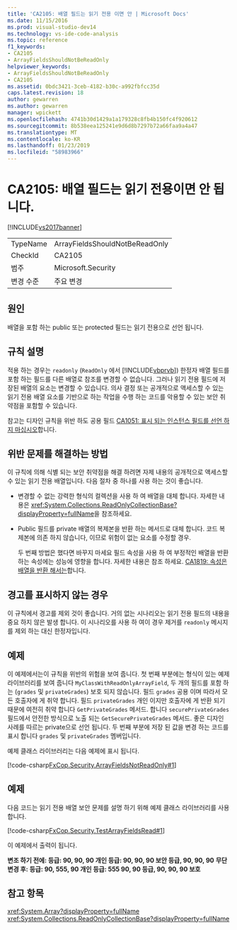 ```yaml
---
title: 'CA2105: 배열 필드는 읽기 전용 이면 안 | Microsoft Docs'
ms.date: 11/15/2016
ms.prod: visual-studio-dev14
ms.technology: vs-ide-code-analysis
ms.topic: reference
f1_keywords:
- CA2105
- ArrayFieldsShouldNotBeReadOnly
helpviewer_keywords:
- ArrayFieldsShouldNotBeReadOnly
- CA2105
ms.assetid: 0bdc3421-3ceb-4182-b30c-a992fbfcc35d
caps.latest.revision: 18
author: gewarren
ms.author: gewarren
manager: wpickett
ms.openlocfilehash: 4741b30d1429a1a179328c8fb4b150fc4f920612
ms.sourcegitcommit: 8b538eea125241e9d6d8b7297b72a66faa9a4a47
ms.translationtype: MT
ms.contentlocale: ko-KR
ms.lasthandoff: 01/23/2019
ms.locfileid: "58983966"
---
```

# <a name="ca2105-array-fields-should-not-be-read-only"></a>CA2105: 배열 필드는 읽기 전용이면 안 됩니다.
[!INCLUDE[vs2017banner](../includes/vs2017banner.md)]

|||
|-|-|
|TypeName|ArrayFieldsShouldNotBeReadOnly|
|CheckId|CA2105|
|범주|Microsoft.Security|
|변경 수준|주요 변경|

## <a name="cause"></a>원인
 배열을 포함 하는 public 또는 protected 필드는 읽기 전용으로 선언 됩니다.

## <a name="rule-description"></a>규칙 설명
 적용 하는 경우는 `readonly` (`ReadOnly` 에서 [!INCLUDE[vbprvb](../includes/vbprvb-md.md)]) 한정자 배열 필드를 포함 하는 필드를 다른 배열로 참조를 변경할 수 없습니다. 그러나 읽기 전용 필드에 저장된 배열의 요소는 변경할 수 있습니다. 의사 결정 또는 공개적으로 액세스할 수 있는 읽기 전용 배열 요소를 기반으로 하는 작업을 수행 하는 코드를 악용할 수 있는 보안 취약점을 포함할 수 있습니다.

 참고는 디자인 규칙을 위반 하도 공용 필드 [CA1051: 표시 되는 인스턴스 필드를 선언 하지 마십시오](../code-quality/ca1051-do-not-declare-visible-instance-fields.md)합니다.

## <a name="how-to-fix-violations"></a>위반 문제를 해결하는 방법
 이 규칙에 의해 식별 되는 보안 취약점을 해결 하려면 자제 내용의 공개적으로 액세스할 수 있는 읽기 전용 배열입니다. 다음 절차 중 하나를 사용 하는 것이 좋습니다.

- 변경할 수 없는 강력한 형식의 컬렉션을 사용 하 여 배열을 대체 합니다. 자세한 내용은 <xref:System.Collections.ReadOnlyCollectionBase?displayProperty=fullName>을 참조하세요.

- Public 필드를 private 배열의 복제본을 반환 하는 메서드로 대체 합니다. 코드 복제본에 의존 하지 않습니다, 이므로 위험이 없는 요소를 수정할 경우.

  두 번째 방법은 했다면 바꾸지 마세요 필드 속성을 사용 하 여 부정적인 배열을 반환 하는 속성에는 성능에 영향을 합니다. 자세한 내용은 참조 하세요. [CA1819: 속성은 배열을 반환 해서는](../code-quality/ca1819-properties-should-not-return-arrays.md)합니다.

## <a name="when-to-suppress-warnings"></a>경고를 표시하지 않는 경우
 이 규칙에서 경고를 제외 것이 좋습니다. 거의 없는 시나리오는 읽기 전용 필드의 내용을 중요 하지 않은 발생 합니다. 이 시나리오를 사용 하 여이 경우 제거를 `readonly` 메시지를 제외 하는 대신 한정자입니다.

## <a name="example"></a>예제
 이 예제에서는이 규칙을 위반의 위험을 보여 줍니다. 첫 번째 부분에는 형식이 있는 예제 라이브러리를 보여 줍니다 `MyClassWithReadOnlyArrayField`, 두 개의 필드를 포함 하는 (`grades` 및 `privateGrades`) 보호 되지 않습니다. 필드 `grades` 공용 이며 따라서 모든 호출자에 게 취약 합니다. 필드 `privateGrades` 개인 이지만 호출자에 게 반환 되기 때문에 여전히 취약 합니다 `GetPrivateGrades` 메서드. 합니다 `securePrivateGrades` 필드에서 안전한 방식으로 노출 되는 `GetSecurePrivateGrades` 메서드. 좋은 디자인 사례를 따르는 private으로 선언 됩니다. 두 번째 부분에 저장 된 값을 변경 하는 코드를 표시 합니다 `grades` 및 `privateGrades` 멤버입니다.

 예제 클래스 라이브러리는 다음 예제에 표시 됩니다.

 [!code-csharp[FxCop.Security.ArrayFieldsNotReadOnly#1](../snippets/csharp/VS_Snippets_CodeAnalysis/FxCop.Security.ArrayFieldsNotReadOnly/cs/FxCop.Security.ArrayFieldsNotReadOnly.cs#1)]

## <a name="example"></a>예제
 다음 코드는 읽기 전용 배열 보안 문제를 설명 하기 위해 예제 클래스 라이브러리를 사용 합니다.

 [!code-csharp[FxCop.Security.TestArrayFieldsRead#1](../snippets/csharp/VS_Snippets_CodeAnalysis/FxCop.Security.TestArrayFieldsRead/cs/FxCop.Security.TestArrayFieldsRead.cs#1)]

 이 예제에서 출력이 됩니다.

 **변조 하기 전에: 등급: 90, 90, 90 개인 등급: 90, 90, 90 보안 등급, 90, 90, 90**
**무단 변경 후: 등급: 90, 555, 90 개인 등급: 555 90, 90 등급, 90, 90, 90 보호**
## <a name="see-also"></a>참고 항목
 <xref:System.Array?displayProperty=fullName> <xref:System.Collections.ReadOnlyCollectionBase?displayProperty=fullName>
